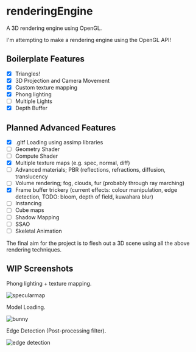 # renderingEngine
A 3D rendering engine using OpenGL.

I'm attempting to make a rendering engine using the OpenGL API!

Boilerplate Features
--

- [x] Triangles!
- [x] 3D Projection and Camera Movement
- [x] Custom texture mapping
- [x] Phong lighting
- [ ] Multiple Lights
- [x] Depth Buffer

Planned Advanced Features
--

- [x] .gltf Loading using assimp libraries
- [ ] Geometry Shader
- [ ] Compute Shader
- [x] Multiple texture maps (e.g. spec, normal, diff) 
- [ ] Advanced materials; PBR (reflections, refractions, diffusion, translucency
- [ ] Volume rendering; fog, clouds, fur (probably through ray marching)
- [x] Frame buffer trickery (current effects: colour manipulation, edge detection, TODO: bloom, depth of field, kuwahara blur)
- [ ] Instancing
- [ ] Cube maps
- [ ] Shadow Mapping
- [ ] SSAO
- [ ] Skeletal Animation

The final aim for the project is to flesh out a 3D scene using all the above rendering techniques.

WIP Screenshots
--
Phong lighting + texture mapping.

![specularmap](https://user-images.githubusercontent.com/53636492/161247388-4decaa4f-1857-4cd9-a612-51091729c35a.png)

Model Loading.

![bunny](https://user-images.githubusercontent.com/53636492/161246861-a5b42ab4-71da-4ad4-b2cd-753ac1c9f614.PNG)

Edge Detection (Post-processing filter).

![edge detection](https://user-images.githubusercontent.com/53636492/161684568-062ef1f2-e11e-4f23-81e5-607e855b11c0.PNG)



